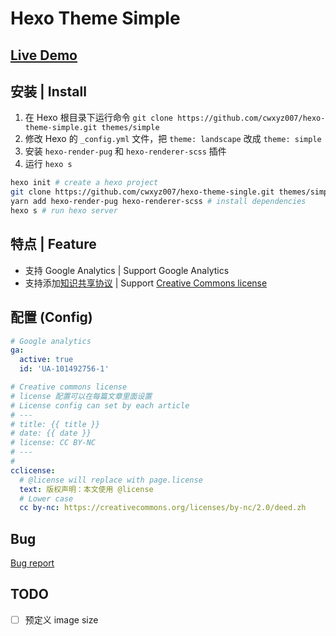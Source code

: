 # Hexo Theme Simple

## [Live Demo](https://cwxyz007.github.io)

## 安装 | Install

1. 在 Hexo 根目录下运行命令 `git clone https://github.com/cwxyz007/hexo-theme-simple.git themes/simple`
2. 修改 Hexo 的 `_config.yml` 文件，把 `theme: landscape` 改成 `theme: simple`
3. 安装 `hexo-render-pug` 和 `hexo-renderer-scss` 插件
4. 运行 `hexo s`

```bash
hexo init # create a hexo project
git clone https://github.com/cwxyz007/hexo-theme-single.git themes/simple # download hexo-theme
yarn add hexo-render-pug hexo-renderer-scss # install dependencies
hexo s # run hexo server
```

## 特点 | Feature

- 支持 Google Analytics | Support Google Analytics
- 支持添加[知识共享协议] | Support [Creative Commons license]

## 配置 (Config)

```yaml
# Google analytics
ga:
  active: true
  id: 'UA-101492756-1'

# Creative commons license
# license 配置可以在每篇文章里面设置
# License config can set by each article
# ---
# title: {{ title }}
# date: {{ date }}
# license: CC BY-NC
# ---
#
cclicense:
  # @license will replace with page.license
  text: 版权声明：本文使用 @license
  # Lower case
  cc by-nc: https://creativecommons.org/licenses/by-nc/2.0/deed.zh
```

## Bug

[Bug report](https://github.com/cwxyz007/hexo-theme-simple/issues)

[知识共享协议]: https://www.wikiwand.com/zh-hans/%E5%89%B5%E4%BD%9C%E5%85%B1%E7%94%A8%E6%8E%88%E6%AC%8A%E6%A2%9D%E6%AC%BE
[creative commons license]: https://www.wikiwand.com/en/Creative_Commons_license

## TODO

- [ ] 预定义 image size
